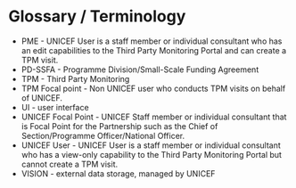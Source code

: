 # Glossary / Terminology

* PME -  UNICEF User is a staff member or individual consultant who has an edit capabilities to the Third Party Monitoring Portal and can create a TPM visit.
* PD-SSFA -  Programme Division/Small-Scale Funding Agreement
* TPM - Third Party Monitoring
* TPM Focal point - Non UNICEF user who conducts TPM visits on behalf of UNICEF.
* UI - user interface
* UNICEF Focal Point - UNICEF Staff member or individual consultant that is Focal Point for the Partnership such as the Chief of Section/Programme Officer/National Officer.
* UNICEF User - UNICEF User is a staff member or individual consultant who has a view-only capability to the Third Party Monitoring Portal but cannot create a TPM visit.
* VISION - external data storage, managed by UNICEF

